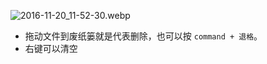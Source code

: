 


![2016-11-20_11-52-30.webp](https://cdn.uptmr.com/upupmo-article/mac/basic/mac-basic-3-trash.png)


- 拖动文件到废纸篓就是代表删除，也可以按 `command + 退格`。
- 右键可以清空